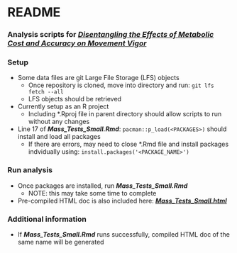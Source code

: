 # README
### Analysis scripts for [*Disentangling the Effects of Metabolic Cost and Accuracy on Movement Vigor*](https://www.biorxiv.org/content/10.1101/2023.02.08.527734v2)

### Setup
+ Some data files are git Large File Storage (LFS) objects
  + Once repository is cloned, move into directory and run: `git lfs fetch --all` 
  + LFS objects should be retrieved
+ Currently setup as an R project
  + Including \*.Rproj file in parent directory should allow scripts to run without any changes
+ Line 17 of ***Mass_Tests_Small.Rmd***: `pacman::p_load(<PACKAGES>)` should install and load all packages
  + If there are errors, may need to close \*.Rmd file and install packages indvidually using: `install.packages('<PACKAGE_NAME>')`

### Run analysis
+ Once packages are installed, run ***Mass_Tests_Small.Rmd*** 
  + NOTE: this may take some time to complete  
+ Pre-compiled HTML doc is also included here: ***[Mass_Tests_Small.html](Mass_Tests_Small.html)***

### Additional information
+ If ***Mass_Tests_Small.Rmd*** runs successfully, compiled HTML doc of the same name will be generated
